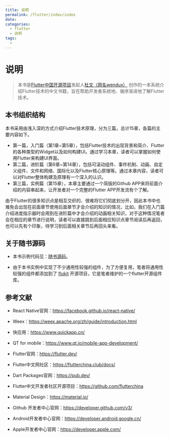 ```yaml
---
title: 说明
permalink: /flutter/index/index
date:
categories: 
  - flutter
  - 说明
tags: 
  - 
---
```


# 说明

> 本书是[Flutter中国开源项目](https://github.com/flutterchina)发起人[杜文（网名wendux）](https://github.com/wendux) 创作的一本系统介绍Flutter技术的中文书籍，旨在帮助开发者系统地、循序渐进地了解Flutter技术。

## 本书组织结构

本书采用由浅入深的方式介绍Flutter技术原理，分为三篇，总计15章，各篇的主要内容如下。

- 第一篇，入门篇（第1章~第5章），包括Flutter技术的出现背景和简介、Flutter的各种类型的Widget以及如何构建UI。通过学习本章，读者可以掌握如何使用Flutter来构建UI界面。
- 第二篇，进阶篇（第6章~第14章），包括可滚动组件、事件机制、动画、自定义组件、文件和网络、国际化以及Flutter核心原理等。通过本章内容，读者可以对Flutter整体构建及原理有一个深入的认识。
- 第三篇，实例篇（第15章），本章主要通过一个简版的Github APP来将前面介绍的内容串起来，让开发者对一个完整的Flutter APP开发流有个了解。

由于Flutter的很多知识点是相互交织的、很难将它们彻底划分开，因此本书中也难免会出现在前面章节使用后面章节才会介绍的知识的情况，比如，我们在入门篇介绍进度指示器时会用到在进阶篇中才会介绍的动画相关知识，对于这种情况笔者会在相应的章节进行说明，读者可以直接跳到后面相应知识点章节阅读后再返回，也可以先有个印象，待学习到后面相关章节后再回头来看。

## 关于随书源码

- 本书示例代码见：[随书源码](https://github.com/wendux/flutter_in_action_2)。

- 由于本书实例中实现了不少通用性较强的组件，为了方便复用，笔者将通用性较强的组件都添加到了 [flukit](https://github.com/flutterchina/flukit) 开源项目，它是笔者维护的一个flutter开源组件库。

## 参考文献

- React Native官网：https://facebook.github.io/react-native/

- Weex：https://weex.apache.org/zh/guide/introduction.html

- 快应用：https://www.quickapp.cn/

- QT for mobile：https://www.qt.io/mobile-app-development/

- Flutter官网：https://flutter.dev/

- Flutter中文网社区：https://flutterchina.club/docs/

- Dart Packages官网：https://pub.dev/

- Flutter中文开发者社区开源项目：https://github.com/flutterchina

- Material Design：https://material.io/

- Github 开发者中心官网：https://developer.github.com/v3/

- Android开发者中心官网：https://developer.android.google.cn/

- Apple开发者中心官网：https://developer.apple.com/

